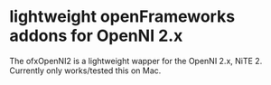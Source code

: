 lightweight openFrameworks addons for OpenNI 2.x 
==================================================
The ofxOpenNI2 is a lightweight wapper for the OpenNI 2.x, NiTE 2.
Currently only works/tested this on Mac.
